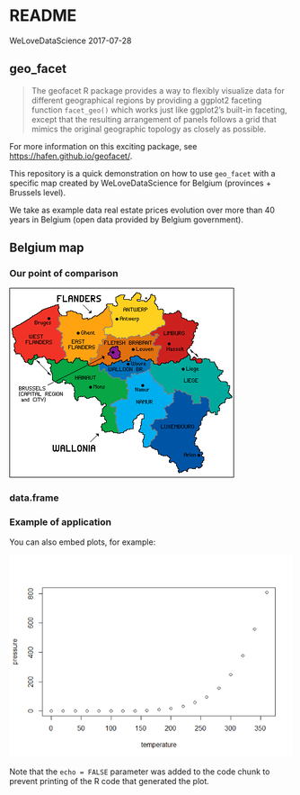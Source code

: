 README
================
WeLoveDataScience
2017-07-28

geo\_facet
----------

> The geofacet R package provides a way to flexibly visualize data for different geographical regions by providing a ggplot2 faceting function `facet_geo()` which works just like ggplot2’s built-in faceting, except that the resulting arrangement of panels follows a grid that mimics the original geographic topology as closely as possible.

For more information on this exciting package, see <https://hafen.github.io/geofacet/>.

This repository is a quick demonstration on how to use `geo_facet` with a specific map created by WeLoveDataScience for Belgium (provinces + Brussels level).

We take as example data real estate prices evolution over more than 40 years in Belgium (open data provided by Belgium government).

Belgium map
-----------

### Our point of comparison

![Belgium map](Belgium_Regions.gif)

### data.frame

### Example of application

You can also embed plots, for example:

![](README_files/figure-markdown_github/pressure-1.png)

Note that the `echo = FALSE` parameter was added to the code chunk to prevent printing of the R code that generated the plot.

